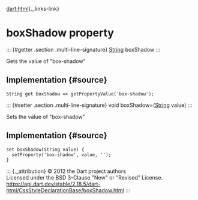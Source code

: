 [dart:html](../../dart-html/dart-html-library){._links-link}

boxShadow property
==================

::: {#getter .section .multi-line-signature}
[String](../../dart-core/string-class) boxShadow
:::

Gets the value of \"box-shadow\"

Implementation {#source}
--------------

``` {.language-dart data-language="dart"}
String get boxShadow => getPropertyValue('box-shadow');
```

::: {#setter .section .multi-line-signature}
void boxShadow=([String](../../dart-core/string-class) value)
:::

Sets the value of \"box-shadow\"

Implementation {#source}
--------------

``` {.language-dart data-language="dart"}
set boxShadow(String value) {
  setProperty('box-shadow', value, '');
}
```

::: {._attribution}
© 2012 the Dart project authors\
Licensed under the BSD 3-Clause \"New\" or \"Revised\" License.\
<https://api.dart.dev/stable/2.18.5/dart-html/CssStyleDeclarationBase/boxShadow.html>
:::
